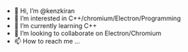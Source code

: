 - 👋 Hi, I’m @kenzkiran
- 👀 I’m interested in C++/chromium/Electron/Programming
- 🌱 I’m currently learning C++
- 💞️ I’m looking to collaborate on Electron/Chromium
- 📫 How to reach me ...

<!---
kenzkiran/kenzkiran is a ✨ special ✨ repository because its `README.md` (this file) appears on your GitHub profile.
You can click the Preview link to take a look at your changes.
--->
